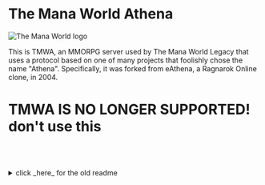# The Mana World Athena

![The Mana World logo](share/tmwa/TheManaWorldLogo.png)

This is TMWA, an MMORPG server used by The Mana World Legacy that uses a
protocol based on one of many projects that foolishly chose the name "Athena".
Specifically, it was forked from eAthena, a Ragnarok Online clone, in 2004.

# TMWA IS NO LONGER SUPPORTED! don't use this

<br><br>

<details>
<summary>click _here_ for the old readme</summary>

<br>

Take a look at the [wiki](http://wiki.themanaworld.org/index.php/How_to_Develop) for user instructions.

**Important note:** building from a github-generated tarball does not work!
You must either build from a git checkout or from a 'make dist' tarball.


The rest of this file contains information relevant only to:

1. Distributors.
2. Contributors.


TMWA has been maintained by o11c (Ben Longbons) since early 2011 or so.
Before that, it never really had a proper maintainer, since everyone
thought that ManaServ was going to be the thing. But it won't ever be,
at least not for TMW.

TMWA has a [bugtracker](https://github.com/themanaworld/tmwa/issues).

But it's probably worth getting on IRC first:
* Use an IRC client: irc://chat.freenode.net/tmwa
* Or just use the [webchat](https://webchat.freenode.net/?channels=#tmwa).

Note that this channel is *only* for technical discussion of TMWA (and
attoconf), not general chat or TMW content development.

I'm active in the Pacific timezone, but I might not have internet access
all the time. I'm usually never AFK longer than 48 hours; when there is an
exception, I always tell the content devs who also idle there.

## 1. Distributors.
### Important notes:

- Go read [version.make](version.make)
- TMWA requires git to build by default, use 'make dist' to get a tarball.

### Platform dependencies:
#### Architecture:

    tested: x86, amd64, x32
    likely to work: all architectures (patches welcome if they don't)

#### Operating system:
    known bad: Linux 2.6.26 and earlier
    maintained: Linux 3.2 and later
    likely to break: Cygwin, BSD
#### Filesystem:
    must support symlinks

### Build dependencies:
#### Python:
    required: 2.7.x only, installed in $PATH as 'python'
#### C library:
    recommended: glibc 2.17 or higher
    supported: glibc 2.13
    known bad: glibc 2.8 or below
    unsupported: anything that's not glibc
#### C++ compiler:
    required: g++ 4.7.2 or higher
    recommended: g++ 4.8.1 or higher
    not recommended: clang++ 3.3 or higher (all versions have unfixed bugs)
#### C++ library:
    recommended: libstdc++ to match g++; may need patch for clang++
    may work: libc++
#### attoconf:
    special: see below
### Runtime dependencies:
#### glibc:
    depends on what it was built against
#### libstdc++:
    depends on what it was built against
### Instructions:
#### Configuration:
    ./configure
_Takes most of the options GNU Autoconf's configure does - I won't
    repeat the output of `./configure --help` here._

_`--prefix=/usr`, not `--prefix usr`, in order to prevent an ambiguity.
    "In the face of ambiguity, refuse the temptation to guess."_

_Out-of-tree builds work._

_Note that there is no option to disable dependency tracking, as it
    is also used to generate link information. There is also no option
    to ignore unknown options - I refuse to lie._
#### Build:
    make -jN
#### Build test:
    make test

_Nowhere near complete useful yet. Requires source of Google Test._

    make format; git diff --exit-code
#### Install:
    make install DESTDIR=/whatever

_See [what is installed](#what-is-installed) below_
#### Install test:
_not implemented_
#### Distribution tarballs:
    make dist
    make bindist

### Note about attoconf:
TMWA's `./configure` script is implemented using a python package
'attoconf', which I wrote over a weekend after reading GNU autoconf's
documentation and realizing that it was 1. insane, and 2. still trying
to solve the wrong sort of problem.

Currently, attoconf's API is still in the "experimental" stage, so the
real rule is "does ./configure work?".
When it gets to 1.0, it will start guaranteeing compatibility.

Attoconf is available at [Github](https://github.com/o11c/attoconf/) and is a
well-behaving python package.

Attoconf requires Python 2.7; a port to Python 2.6 is doable with a bit
of work, but it is not known if this would benefit anybody.

If you're Arch - you broke Python for us all, you clean up your own mess.
Patches to call a nonexistent `/usr/bin/python2` will NOT be accepted.

### What is installed:
#### Overview:
Currently, `make install` installs 5 binaries, along with a handful
of libraries, headers, data files, config files, and debug files, each
of which has a `make install-something` target.

The 4 main programs below are typically running on the same machine,
though in theory they may be configured to run on different machines
in a fast LAN. Also, the internal protocol between the programs is
subject to change without notice, so they *must* be upgraded
simultaneously.

These programs currently read most of their files relative to the
current working directory; this was the only thing that makes sense
since the files are dependent on the server-data. However, a migration
to installed files has begun.


#### tmwa-monitor:
&lt;DEPRECATED&gt;
Formerly known as `eathena-monitor`.

An unmaintained tool whose job was to keep restarting the servers
every time they crashed. It still builds in case anyone was using it,
but it proved inflexible and has't really been kept up-to-date with our
(TMW's) server-data, and besides, the server doesn't crash much now.
There are also a number of other Open Source programs that monitor
services already.

There is a `run-all` script in the server-data repo that starts the
appropriate server for that config. On the main server, we instead
start the servers (and bots) individually in a tmux.

#### tmwa-admin:
Formerly known as `ladmin` ("local").

This is an essential tool to maintain the server's flatfile "databases".
It doesn't actually touch the files directly, just connects to
tmwa-login.

Even when everything is rewritten to use SQL, it will be kept, if just
to keep a consistent interface. In fact, if we use SQLite we *can't*
edit the databases independently. This wouldn't be a problem with
Postgres, but people seem to think it's hard to install (that's not my
experience on Debian though. Did they ever try themselves, or are they
just repeating what they've heard?)

#### tmwa-login:
Formerly known as `login-server`.

User-facing server to deal with account checks.

Also accepts internal connections from `tmwa-admin` and `tmwa-char`,
subject to a plaintext password (and for `tmwa-admin`, also an IP check).

#### tmwa-char:
Formerly known as `char-server`.

User-facing server to deal with character persistence.

Connects to `tmwa-login`; also takes internal connections from `tmwa-map`.

Note that it is fully supported for more than one `tmwa-char` to connect
to the same `tmwa-login`; the client will be presented with a list of
"worlds" before leaving the login server.

#### tmwa-map:
Formerly known as `map-server`.

Connects to `tmwa-char`.

It is technically possible for more than one `tmwa-map` to connect to
a single tmwa-char, but this is poorly supported by our current config
and moderation tools, and there are likely undiscovered bugs.

#### About server data:
Just having the binaries is not enough: you also need a complete set of
content: config files, game scripts, savefiles, and client updates.

A web server to serve the updates is also strongly recommended, as even
developers get annoyed when wushin makes us work straight from his
client-data repo.

Currently, there is only *one* set of server data that is known to be
compatible with TMWA: https://github.com/themanaworld/tmwa-server-data

The only recommended way of using this is by following the instructions
in the [How to Develop](https://wiki.themanaworld.org/index.php/Dev:How_to_Develop) article. These instructions are only designed
for people contributing to TMW itself, not to people trying to start
a fork - we know all forks are doomed to be unsuccessful anyway, so
please don't split the development effort, and you can't split the
player community.

In particular, the instructions do NOT provide information on how to
secure a server by changing all the default passwords.

There are 3 other known sets of complete server data: regional ones
for Germany and Brasil, and Evol. Evol requires their own fork of
the tmwa server (for some reason they don't like me to call it evola),
and nobody seems to know of the foreign servers are keeping active.

Note also that The Mana World has not investigated the copyright status
of other sets of server data.

## 2. Contributors.
The most important thing if you want to help improve TMWA is *talk* to me.
No, wait, that's the second most important thing.

The real most important thing if you want to help improve TMWA is that it's
*work*. You can't just stop by and chat for a few hours and help at all.
If you're going to work on TMWA, you have to be work months in the future.

TMWA was terrible when I got it, and I've only fixed enough to make it
sane, not pretty. Even a minimal change is likely to touch the whole tree,
so merge conflicts are a constant problem.

That said, there *are* several tasks that I could use help with. Several
essential tasks have been left undone just because they don't conflict with
the main body of my work.

But I do not want someone who will just work for a few hours, go to bed,
then never return. I have wasted far too many hours answering their
questions. If you're going to help, you have to actually *help*.

The following skills are good to know required for various tasks:

  - ability to read
  - ability to write
  - ability to notice error messages
  - ability to solve your own problems
  - willingness to accept review of your changes. It's not personal if I
    say your work is wrong, I'm just seeing more than you do, and tiny
    details are often incredibly important.
  - familiarity with gdb
  - Python (A low entry barrier, but Python alone is not enough for the
    tasks. Particularly, reread the bit about review.)
  - C++11 (Not a low entry barrier. I'm not really expecting help with this,
    and since this is conflict heavy, please do the other tasks first).
</details>

